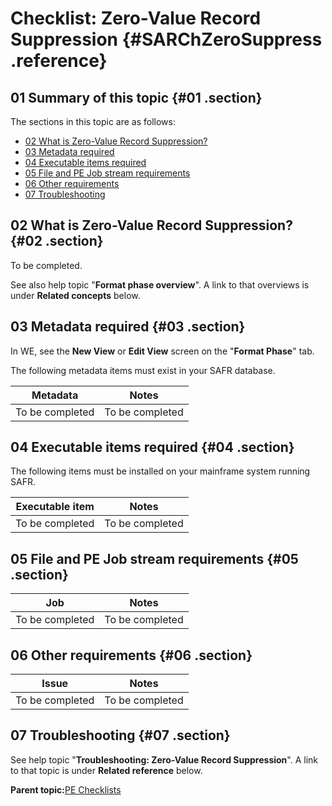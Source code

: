 # Checklist: Zero-Value Record Suppression {#SARChZeroSuppress .reference}

## 01 Summary of this topic {#01 .section}

The sections in this topic are as follows:

-   [02 What is Zero-Value Record Suppression?](#02)
-   [03 Metadata required](#03)
-   [04 Executable items required](#04)
-   [05 File and PE Job stream requirements](#05)
-   [06 Other requirements](#06)
-   [07 Troubleshooting](#07)

## 02 What is Zero-Value Record Suppression? {#02 .section}

To be completed.

See also help topic "**Format phase overview**". A link to that overviews is under **Related concepts** below.

## 03 Metadata required {#03 .section}

In WE, see the **New View** or **Edit View** screen on the "**Format Phase**" tab.

The following metadata items must exist in your SAFR database.

|Metadata|Notes|
|--------|-----|
|To be completed|To be completed|

## 04 Executable items required {#04 .section}

The following items must be installed on your mainframe system running SAFR.

|Executable item|Notes|
|---------------|-----|
|To be completed|To be completed|

## 05 File and PE Job stream requirements {#05 .section}

|Job|Notes|
|---|-----|
|To be completed|To be completed|

## 06 Other requirements {#06 .section}

|Issue|Notes|
|-----|-----|
|To be completed|To be completed|

## 07 Troubleshooting {#07 .section}

See help topic "**Troubleshooting: Zero-Value Record Suppression**". A link to that topic is under **Related reference** below.

**Parent topic:**[PE Checklists](../html/AAR520PMChecklists.md)

